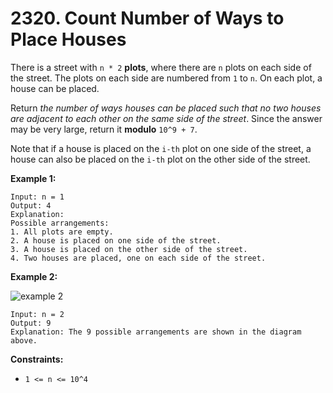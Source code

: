# 2320. Count Number of Ways to Place Houses

There is a street with `n * 2` **plots**, where there are `n` plots on each side of the street. The plots on each side are numbered from `1` to `n`. On each plot, a house can be placed.

Return *the number of ways houses can be placed such that no two houses are adjacent to each other on the same side of the street*. Since the answer may be very large, return it **modulo** `10^9 + 7`.

Note that if a house is placed on the `i-th` plot on one side of the street, a house can also be placed on the `i-th` plot on the other side of the street.

**Example 1:**

```()
Input: n = 1
Output: 4
Explanation: 
Possible arrangements:
1. All plots are empty.
2. A house is placed on one side of the street.
3. A house is placed on the other side of the street.
4. Two houses are placed, one on each side of the street.
```

**Example 2:**

![example 2](https://assets.leetcode.com/uploads/2022/05/12/arrangements.png)

```()
Input: n = 2
Output: 9
Explanation: The 9 possible arrangements are shown in the diagram above.
```

**Constraints:**

- `1 <= n <= 10^4`
